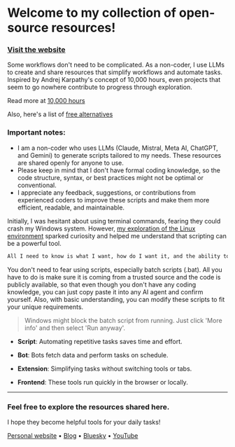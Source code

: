 # Welcome to my collection of open-source resources!

### [Visit the website](https://romiojoseph.github.io/open-source/)

Some workflows don't need to be complicated. As a non-coder, I use LLMs to create and share resources that simplify workflows and automate tasks. Inspired by Andrej Karpathy's concept of 10,000 hours, even projects that seem to go nowhere contribute to progress through exploration.

Read more at [10,000 hours](https://romio.substack.com/p/ai-assisted-learning-journey-10000-hours-snowball-effect)

Also, here's a list of [free alternatives](https://romio.substack.com/p/free-alternatives-decentralize-tech-open-source)

### Important notes:

- I am a non-coder who uses LLMs (Claude, Mistral, Meta AI, ChatGPT, and Gemini) to generate scripts tailored to my needs. These resources are shared openly for anyone to use.
- Please keep in mind that I don't have formal coding knowledge, so the code structure, syntax, or best practices might not be optimal or conventional.
- I appreciate any feedback, suggestions, or contributions from experienced coders to improve these scripts and make them more efficient, readable, and maintainable.


Initially, I was hesitant about using terminal commands, fearing they could crash my Windows system. However, [my exploration of the Linux environment](https://romio.substack.com/p/repurpose-old-laptop-with-ubuntu-or-chromeosflex) sparked curiosity and helped me understand that scripting can be a powerful tool.

```bash
All I need to know is what I want, how do I want it, and the ability to properly convey that requirement to any LLM.
```

You don't need to fear using scripts, especially batch scripts (.bat). All you have to do is make sure it is coming from a trusted source and the code is publicly available, so that even though you don't have any coding knowledge, you can just copy paste it into any AI agent and confirm yourself. Also, with basic understanding, you can modify these scripts to fit your unique requirements.

> Windows might block the batch script from running. Just click 'More info' and then select 'Run anyway'.

- **Script**: Automating repetitive tasks saves time and effort.

- **Bot**: Bots fetch data and perform tasks on schedule.

- **Extension**: Simplifying tasks without switching tools or tabs.

- **Frontend**: These tools run quickly in the browser or locally.

---


### Feel free to explore the resources shared here.
I hope they become helpful tools for your daily tasks!

[Personal website](https://romio.framer.website/) • [Blog](https://romio.substack.com/) • [Bluesky](https://bsky.app/profile/romio.substack.com) • [YouTube](https://www.youtube.com/@romiojoseph)